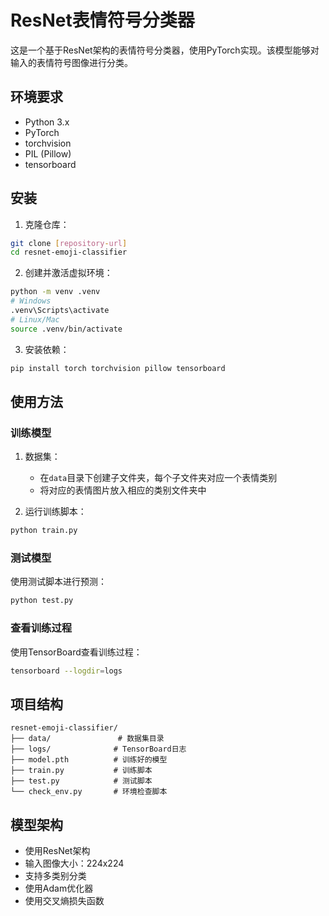# ResNet表情符号分类器

这是一个基于ResNet架构的表情符号分类器，使用PyTorch实现。该模型能够对输入的表情符号图像进行分类。

## 环境要求

- Python 3.x
- PyTorch
- torchvision
- PIL (Pillow)
- tensorboard

## 安装

1. 克隆仓库：
```bash
git clone [repository-url]
cd resnet-emoji-classifier
```

2. 创建并激活虚拟环境：
```bash
python -m venv .venv
# Windows
.venv\Scripts\activate
# Linux/Mac
source .venv/bin/activate
```

3. 安装依赖：
```bash
pip install torch torchvision pillow tensorboard
```

## 使用方法

### 训练模型

1. 数据集：
   - 在`data`目录下创建子文件夹，每个子文件夹对应一个表情类别
   - 将对应的表情图片放入相应的类别文件夹中

2. 运行训练脚本：
```bash
python train.py
```

### 测试模型

使用测试脚本进行预测：
```bash
python test.py
```

### 查看训练过程

使用TensorBoard查看训练过程：
```bash
tensorboard --logdir=logs
```

## 项目结构

```
resnet-emoji-classifier/
├── data/               # 数据集目录
├── logs/              # TensorBoard日志
├── model.pth          # 训练好的模型
├── train.py           # 训练脚本
├── test.py            # 测试脚本
└── check_env.py       # 环境检查脚本
```

## 模型架构

- 使用ResNet架构
- 输入图像大小：224x224
- 支持多类别分类
- 使用Adam优化器
- 使用交叉熵损失函数

